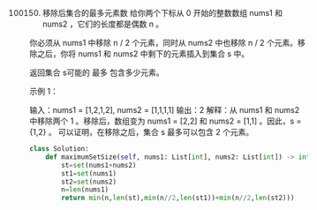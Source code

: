 100150. 移除后集合的最多元素数 
给你两个下标从 0 开始的整数数组 nums1 和 nums2 ，它们的长度都是偶数 n 。

你必须从 nums1 中移除 n / 2 个元素，同时从 nums2 中也移除 n / 2 个元素。移除之后，你将 nums1 和 nums2 中剩下的元素插入到集合 s 中。

返回集合 s可能的 最多 包含多少元素。

 

示例 1：

输入：nums1 = [1,2,1,2], nums2 = [1,1,1,1]
输出：2
解释：从 nums1 和 nums2 中移除两个 1 。移除后，数组变为 nums1 = [2,2] 和 nums2 = [1,1] 。因此，s = {1,2} 。
可以证明，在移除之后，集合 s 最多可以包含 2 个元素。

```py
class Solution:
    def maximumSetSize(self, nums1: List[int], nums2: List[int]) -> int:
        st=set(nums1+nums2) 
        st1=set(nums1)
        st2=set(nums2)
        n=len(nums1)
        return min(n,len(st),min(n//2,len(st1))+min(n//2,len(st2)))
```